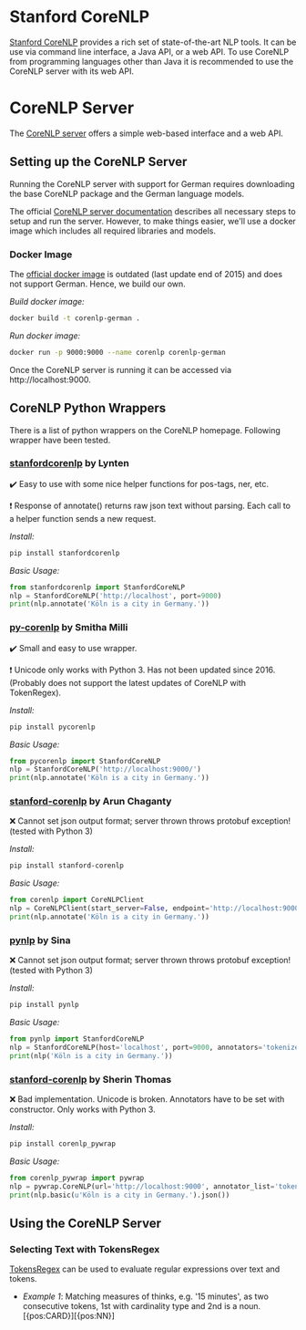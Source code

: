 # Stanford CoreNLP

[Stanford CoreNLP](https://stanfordnlp.github.io/CoreNLP/) provides a rich set of state-of-the-art NLP tools. It can be use via command line interface, a Java API, or a web API. To use CoreNLP from programming languages other than Java it is recommended to use the CoreNLP server with its web API.

# CoreNLP Server

The [CoreNLP server](https://stanfordnlp.github.io/CoreNLP/corenlp-server.html) offers a simple web-based interface and a web API.

## Setting up the CoreNLP Server

Running the CoreNLP server with support for German requires downloading the base CoreNLP package and the German language models.

The official [CoreNLP server documentation](https://stanfordnlp.github.io/CoreNLP/corenlp-server.html) describes all necessary steps to setup and run the server.
However, to make things easier, we'll use a docker image which includes all required libraries and models.

### Docker Image

The [official docker image](https://hub.docker.com/r/motiz88/corenlp/) is outdated (last update end of 2015) and does not support German. Hence, we build our own.

*Build docker image:*

```sh
docker build -t corenlp-german .
```

*Run docker image:*

```sh
docker run -p 9000:9000 --name corenlp corenlp-german
```

Once the CoreNLP server is running it can be accessed via http://localhost:9000.

## CoreNLP Python Wrappers

There is a list of python wrappers on the CoreNLP homepage. Following wrapper have been tested.

### [stanfordcorenlp](https://github.com/Lynten/stanford-corenlp) by Lynten

:heavy_check_mark: Easy to use with some nice helper functions for pos-tags, ner, etc.

:heavy_exclamation_mark: Response of annotate() returns raw json text without parsing. Each call to a helper function sends a new request.

_Install:_
```sh
pip install stanfordcorenlp
```
_Basic Usage:_
```python
from stanfordcorenlp import StanfordCoreNLP
nlp = StanfordCoreNLP('http://localhost', port=9000)
print(nlp.annotate('Köln is a city in Germany.'))
```

### [py-corenlp](https://github.com/smilli/py-corenlp) by Smitha Milli

:heavy_check_mark: Small and easy to use wrapper.

:heavy_exclamation_mark: Unicode only works with Python 3. Has not been updated since 2016. (Probably does not support the latest updates of CoreNLP with TokenRegex).

_Install:_
```sh
pip install pycorenlp
```
_Basic Usage:_
```python
from pycorenlp import StanfordCoreNLP
nlp = StanfordCoreNLP('http://localhost:9000/')
print(nlp.annotate('Köln is a city in Germany.'))
```

### [stanford-corenlp](https://github.com/stanfordnlp/python-stanford-corenlp) by Arun Chaganty

:x: Cannot set json output format; server thrown throws protobuf exception! (tested with Python 3)

_Install:_
```sh
pip install stanford-corenlp
```
_Basic Usage:_
```python
from corenlp import CoreNLPClient
nlp = CoreNLPClient(start_server=False, endpoint='http://localhost:9000/')
print(nlp.annotate('Köln is a city in Germany.'))
```

### [pynlp](https://github.com/sina-al/pynlp) by Sina

:x: Cannot set json output format; server thrown throws protobuf exception! (tested with Python 3)

_Install:_
```sh
pip install pynlp
```
_Basic Usage:_
```python
from pynlp import StanfordCoreNLP
nlp = StanfordCoreNLP(host='localhost', port=9000, annotators='tokenize, ssplit, pos')
print(nlp('Köln is a city in Germany.'))
```

### [stanford-corenlp](https://github.com/hhsecond/corenlp_pywrap) by Sherin Thomas

:x: Bad implementation. Unicode is broken. Annotators have to be set with constructor. Only works with Python 3.

_Install:_
```sh
pip install corenlp_pywrap
```
_Basic Usage:_
```python
from corenlp_pywrap import pywrap
nlp = pywrap.CoreNLP(url='http://localhost:9000', annotator_list='tokenize ssplit pos'.split())
print(nlp.basic(u'Köln is a city in Germany.').json())
```

## Using the CoreNLP Server

### Selecting Text with TokensRegex

[TokensRegex](https://nlp.stanford.edu/software/tokensregex.html) can be used to evaluate regular expressions over text and tokens.

* *Example 1*: Matching measures of thinks, e.g. '15 minutes', as two consecutive tokens, 1st with cardinality type and 2nd is a noun.
        [{pos:CARD}][{pos:NN}]
